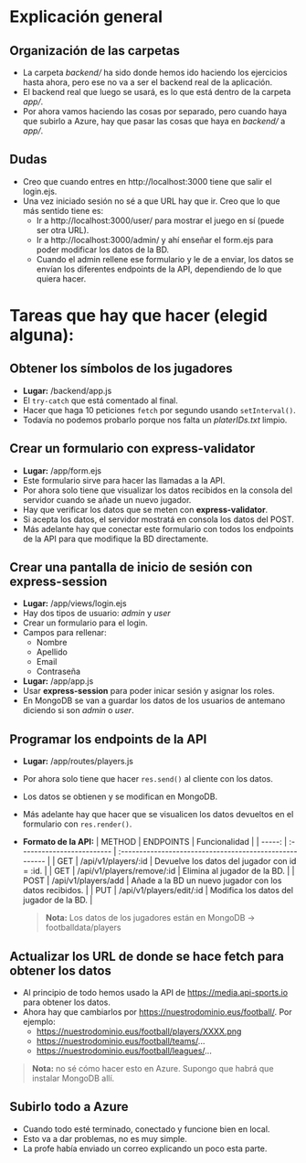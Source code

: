 # Explicación general

## Organización de las carpetas
- La carpeta _backend/_ ha sido donde hemos ido haciendo los ejercicios hasta ahora, pero ese no va a ser el backend real de la aplicación.
- El backend real que luego se usará, es lo que está dentro de la carpeta _app/_.
- Por ahora vamos haciendo las cosas por separado, pero cuando haya que subirlo a Azure, hay que pasar las cosas que haya en _backend/_ a _app/_.

## Dudas
- Creo que cuando entres en http://localhost:3000 tiene que salir el login.ejs.
- Una vez iniciado sesión no sé a que URL hay que ir. Creo que lo que más sentido tiene es:
  - Ir a http://localhost:3000/user/ para mostrar el juego en sí (puede ser otra URL).
  - Ir a http://localhost:3000/admin/ y ahí enseñar el form.ejs para poder modificar los datos de la BD.
  - Cuando el admin rellene ese formulario y le de a enviar, los datos se envían los diferentes endpoints de la API, dependiendo de lo que quiera hacer.

# Tareas que hay que hacer (elegid alguna):

## Obtener los símbolos de los jugadores
- **Lugar:** /backend/app.js
- El `try-catch` que está comentado al final.
- Hacer que haga 10 peticiones `fetch` por segundo usando `setInterval()`.
- Todavía no podemos probarlo porque nos falta un _platerIDs.txt_ limpio.

## Crear un formulario con express-validator
- **Lugar:** /app/form.ejs
- Este formulario sirve para hacer las llamadas a la API.
- Por ahora solo tiene que visualizar los datos recibidos en la consola del servidor cuando se añade un nuevo jugador.
- Hay que verificar los datos que se meten con **express-validator**.
- Si acepta los datos, el servidor mostratá en consola los datos del POST.
- Más adelante hay que conectar este formulario con todos los endpoints de la API para que modifique la BD directamente.

## Crear una pantalla de inicio de sesión con express-session
- **Lugar:** /app/views/login.ejs
- Hay dos tipos de usuario: _admin_ y _user_
- Crear un formulario para el login.
- Campos para rellenar:
  - Nombre
  - Apellido
  - Email
  - Contraseña
- **Lugar:** /app/app.js
- Usar **express-session** para poder inicar sesión y asignar los roles.
- En MongoDB se van a guardar los datos de los usuarios de antemano diciendo si son _admin_ o _user_.

## Programar los endpoints de la API
- **Lugar:** /app/routes/players.js
- Por ahora solo tiene que hacer `res.send()` al cliente con los datos.
- Los datos se obtienen y se modifican en MongoDB.
- Más adelante hay que hacer que se visualicen los datos devueltos en el formulario con `res.render()`.
- **Formato de la API:**
  | METHOD | ENDPOINTS                  | Funcionalidad                                           |
  | -----: | :------------------------- | :------------------------------------------------------ |
  |    GET | /api/v1/players/:id        | Devuelve los datos del jugador con id = :id.            |
  |    GET | /api/v1/players/remove/:id | Elimina al jugador de la BD.                            |
  |   POST | /api/v1/players/add        | Añade a la BD un nuevo jugador con los datos recibidos. |
  |    PUT | /api/v1/players/edit/:id   | Modifica los datos del jugador de la BD.                |

  > **Nota:** Los datos de los jugadores están en MongoDB -> footballdata/players

## Actualizar los URL de donde se hace fetch para obtener los datos
- Al principio de todo hemos usado la API de https://media.api-sports.io para obtener los datos.
- Ahora hay que cambiarlos por https://nuestrodominio.eus/football/. Por ejemplo:
  - https://nuestrodominio.eus/football/players/XXXX.png
  - https://nuestrodominio.eus/football/teams/...
  - https://nuestrodominio.eus/football/leagues/...
  
> **Nota:** no sé cómo hacer esto en Azure. Supongo que habrá que instalar MongoDB allí.

## Subirlo todo a Azure
- Cuando todo esté terminado, conectado y funcione bien en local.
- Esto va a dar problemas, no es muy simple.
- La profe había enviado un correo explicando un poco esta parte.